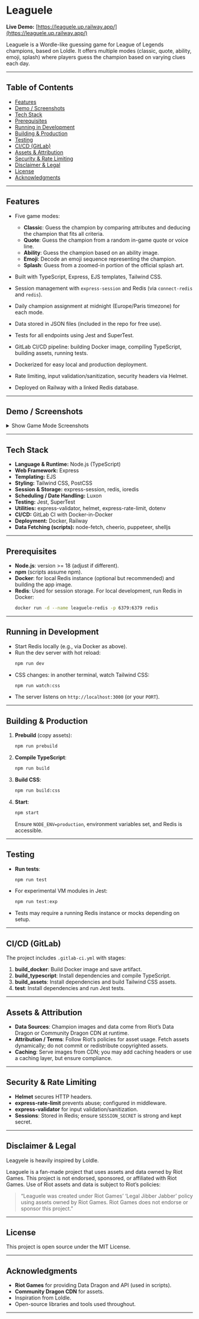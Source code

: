 # Leaguele

**Live Demo:** [https://leaguele.up.railway.app/](https://leaguele.up.railway.app/)

Leaguele is a Wordle-like guessing game for League of Legends champions, based on Loldle. It offers multiple modes (classic, quote, ability, emoji, splash) where players guess the champion based on varying clues each day.

---

## Table of Contents

- [Features](#features)
- [Demo / Screenshots](#demo--screenshots)
- [Tech Stack](#tech-stack)
- [Prerequisites](#prerequisites)
- [Running in Development](#running-in-development)
- [Building & Production](#building--production)
- [Testing](#testing)
- [CI/CD (GitLab)](#cicd-gitlab)
- [Assets & Attribution](#assets--attribution)
- [Security & Rate Limiting](#security--rate-limiting)
- [Disclaimer & Legal](#disclaimer--legal)
- [License](#license)
- [Acknowledgments](#acknowledgments)

---

## Features

- Five game modes:
  - **Classic**: Guess the champion by comparing attributes and deducing the champion that fits all criteria.
  - **Quote**: Guess the champion from a random in-game quote or voice line.
  - **Ability**: Guess the champion based on an ability image.
  - **Emoji**: Decode an emoji sequence representing the champion.
  - **Splash**: Guess from a zoomed-in portion of the official splash art.

- Built with TypeScript, Express, EJS templates, Tailwind CSS.
- Session management with `express-session` and Redis (via `connect-redis` and `redis`).
- Daily champion assignment at midnight (Europe/Paris timezone) for each mode.
- Data stored in JSON files (included in the repo for free use).
- Tests for all endpoints using Jest and SuperTest.
- GitLab CI/CD pipeline: building Docker image, compiling TypeScript, building assets, running tests.
- Dockerized for easy local and production deployment.
- Rate limiting, input validation/sanitization, security headers via Helmet.
- Deployed on Railway with a linked Redis database.

---

## Demo / Screenshots

<details>
  <summary>Show Game Mode Screenshots</summary>

  ### Home
  ![main](https://github.com/user-attachments/assets/d3c27b3b-2bfc-49db-8844-188dd60e0cb8)

  ### Classic
  ![classic](https://github.com/user-attachments/assets/2c6d7a4e-ce53-4ee3-928b-1df5b1f8f554)

  ### Quote
  ![quote](https://github.com/user-attachments/assets/d7967691-fa4b-4989-8550-4d6aa3cb3ad6)

  ### Ability
  ![ability1](https://github.com/user-attachments/assets/55ece3d5-6521-46ca-b6e1-5f168ed9fe38)
  ![ability2](https://github.com/user-attachments/assets/0000f43b-b407-4b7c-9cce-98c537dd1338)

  ### Emoji
  ![emoji](https://github.com/user-attachments/assets/284a4a09-4ef5-445d-a660-0e8acd86bc98)

  ### Splash
  ![splash](https://github.com/user-attachments/assets/23b009b4-9567-4192-b2bd-b255ea28d8ed)

</details>


---

## Tech Stack

- **Language & Runtime:** Node.js (TypeScript)
- **Web Framework:** Express 
- **Templating:** EJS
- **Styling:** Tailwind CSS, PostCSS
- **Session & Storage:** express-session, redis, ioredis
- **Scheduling / Date Handling:** Luxon
- **Testing:** Jest, SuperTest
- **Utilities:** express-validator, helmet, express-rate-limit, dotenv
- **CI/CD:** GitLab CI with Docker-in-Docker
- **Deployment:** Docker, Railway
- **Data Fetching (scripts):** node-fetch, cheerio, puppeteer, shelljs

---

## Prerequisites

- **Node.js**: version >= 18 (adjust if different).
- **npm** (scripts assume npm).
- **Docker**: for local Redis instance (optional but recommended) and building the app image.
- **Redis**: Used for session storage. For local development, run Redis in Docker:
  ```bash
  docker run -d --name leaguele-redis -p 6379:6379 redis
  ```

---


## Running in Development

- Start Redis locally (e.g., via Docker as above).
- Run the dev server with hot reload:
  ```bash
  npm run dev
  ```
- CSS changes: in another terminal, watch Tailwind CSS:
  ```bash
  npm run watch:css
  ```
- The server listens on `http://localhost:3000` (or your `PORT`).

---

## Building & Production

1. **Prebuild** (copy assets):
   ```bash
   npm run prebuild
   ```
2. **Compile TypeScript**:
   ```bash
   npm run build
   ```
3. **Build CSS**:
   ```bash
   npm run build:css
   ```
4. **Start**:
   ```bash
   npm start
   ```
   Ensure `NODE_ENV=production`, environment variables set, and Redis is accessible.

---

## Testing

- **Run tests**:
  ```bash
  npm run test
  ```
- For experimental VM modules in Jest:
  ```bash
  npm run test:exp
  ```
- Tests may require a running Redis instance or mocks depending on setup.

---

## CI/CD (GitLab)

The project includes `.gitlab-ci.yml` with stages:
1. **build_docker**: Build Docker image and save artifact.
2. **build_typescript**: Install dependencies and compile TypeScript.
3. **build_assets**: Install dependencies and build Tailwind CSS assets.
4. **test**: Install dependencies and run Jest tests.

---

## Assets & Attribution

- **Data Sources**: Champion images and data come from Riot’s Data Dragon or Community Dragon CDN at runtime.
- **Attribution / Terms**: Follow Riot’s policies for asset usage. Fetch assets dynamically; do not commit or redistribute copyrighted assets.
- **Caching**: Serve images from CDN; you may add caching headers or use a caching layer, but ensure compliance.

---

## Security & Rate Limiting

- **Helmet** secures HTTP headers.
- **express-rate-limit** prevents abuse; configured in middleware.
- **express-validator** for input validation/sanitization.
- **Sessions**: Stored in Redis; ensure `SESSION_SECRET` is strong and kept secret.

---

## Disclaimer & Legal

Leagyele is heavily inspired by Loldle.

Leaguele is a fan-made project that uses assets and data owned by Riot Games. This project is not endorsed, sponsored, or affiliated with Riot Games. Use of Riot assets and data is subject to Riot’s policies:

> “Leaguele was created under Riot Games’ ‘Legal Jibber Jabber’ policy using assets owned by Riot Games. Riot Games does not endorse or sponsor this project.”  

---

## License

This project is open source under the MIT License.

---

## Acknowledgments

- **Riot Games** for providing Data Dragon and API (used in scripts).
- **Community Dragon CDN** for assets.
- Inspiration from Loldle.
- Open-source libraries and tools used throughout.

---
